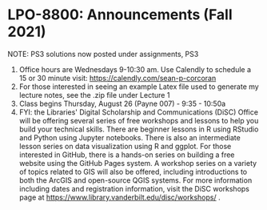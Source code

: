 # LPO-8800: Announcements (Fall 2021)

NOTE: PS3 solutions now posted under assignments, PS3

1. Office hours are Wednesdays 9-10:30 am. Use Calendly to schedule a 15 or 30 minute visit: https://calendly.com/sean-p-corcoran
2. For those interested in seeing an example Latex file used to generate my lecture notes, see the .zip file under Lecture 1
3. Class begins Thursday, August 26 (Payne 007) - 9:35 - 10:50a
4. FYI: the Libraries' Digital Scholarship and Communications (DiSC) Office will be offering several series of free workshops and lessons to help you build your technical skills. There are beginner lessons in R using RStudio and Python using Jupyter notebooks. There is also an intermediate lesson series on data visualization using R and ggplot. For those interested in GitHub, there is a hands-on series on building a free website using the GitHub Pages system. A workshop series on a variety of topics related to GIS will also be offered, including introductions to both the ArcGIS and open-source QGIS systems. For more information including dates and registration information, visit the DiSC workshops page at https://www.library.vanderbilt.edu/disc/workshops/ .

